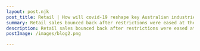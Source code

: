 ```yaml
---
layout: post.njk
post_title: Retail | How will covid-19 reshape key Australian industries?
summary: Retail sales bounced back after restrictions were eased at the beginning of May—turnover rose 16.3% that month, another statistical record.
description: Retail sales bounced back after restrictions were eased at the beginning of May—turnover rose 16.3% that month, another statistical record.2 However, with e-commerce emerging as a panacea to some of Australia’s covid-19 retail woes, many analysts predict that consumer behaviour may have changed permanently.Australia Post—which provides postal services in Australia—estimates e-commerce in the nation grew 80% year-on-year in the two months up to May 15th 20204 and for some retailers the biggest challenge at the height of the pandemic was meeting the extraordinary spike in online demand. Yet the impact on individual companies depended on the types of products they offer online and whether a brand’s e-commerce presence was well-established prior to the lockdown.
postImage: /images/blog2.png

---
```

